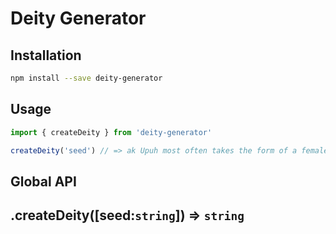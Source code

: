 # Deity Generator

## Installation

```bash
npm install --save deity-generator
```

## Usage

```javascript
import { createDeity } from 'deity-generator'

createDeity('seed') // => ak Upuh most often takes the form of a female giant toad and is as sociated with rulership and jealousy.
```

## Global API

## .createDeity([seed:`string`]) => `string`

